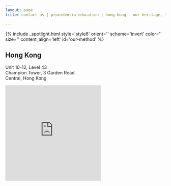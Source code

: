 ```yaml
---
layout: page
title: contact us | providentia education | hong kong — our heritage, their future | providentia education | hong kong

---
```

<!-- spotlight -->
<!-- offices-hk -->
{% include _spotlight.html style='style6' orient='' scheme='invert' color='' size='' content_align='left' id='our-method' %}

<section class="spotlight style1 fifty content-align-left orient-left invert">
  <div class="content">
    <h2 class="motto">Hong Kong</h2>
    <p>Unit 10-12, Level 43<br>Champion Tower, 3 Garden Road<br>Central, Hong Kong</p>
  </div>
  <div class="map-responsive">
    <iframe src="https://www.google.com/maps/embed?pb=!1m18!1m12!1m3!1d3691.9882353581775!2d114.1584173148547!3d22.278435485334853!2m3!1f0!2f0!3f0!3m2!1i1024!2i768!4f13.1!3m3!1m2!1s0x34040065c1870041%3A0x61e1d2957f71aa!2sChampion+Tower!5e0!3m2!1sen!2shk!4v1561703621989!5m2!1sen!2shk" width="300" height="300" frameborder="0" style="border:0" allowfullscreen></iframe>
  </div>
</section>